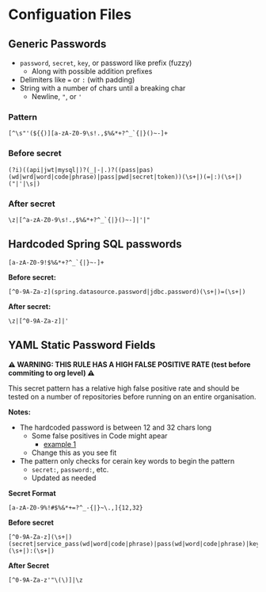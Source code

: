 # Configuation Files

## Generic Passwords

- `password`, `secret`, `key`, or password like prefix (fuzzy)
  - Along with possible addition prefixes
- Delimiters like `=` or `:` (with padding)
- String with a number of chars until a breaking char
  - Newline, `"`, or `'`

### Pattern

```
[^\s"'(${{)][a-zA-Z0-9\s!.,$%&*+?^_`{|}()~-]+
```

### Before secret

```
(?i)((api|jwt|mysql|)?(_|-|.)?((pass|pas)(wd|wrd|word|code|phrase)|pass|pwd|secret|token))(\s+|)(=|:)(\s+|)("|'|\s|)
```

### After secret

```
\z|[^a-zA-Z0-9\s!.,$%&*+?^_`{|}()~-]|'|"
```

## Hardcoded Spring SQL passwords

```
[a-zA-Z0-9!$%&*+?^_`{|}~-]+
```

**Before secret:**

```
[^0-9A-Za-z](spring.datasource.password|jdbc.password)(\s+|)=(\s+|)
```

**After secret:**

```
\z|[^0-9A-Za-z]|'
```


## YAML Static Password Fields

**⚠️ WARNING: THIS RULE HAS A HIGH FALSE POSITIVE RATE (test before commiting to org level) ⚠️**

This secret pattern has a relative high false positive rate and should be tested on a number of repositories before running on an entire organisation.

**Notes:**

- The hardcoded password is between 12 and 32 chars long
  - Some false positives in Code might apear
    - [example 1](https://github.com/octodemo/custom-pattern-secrets-private/blob/main/jwt/owasp-juice-shop.ts#L52)
  - Change this as you see fit
- The pattern only checks for cerain key words to begin the pattern
  - `secret:`, `password:`, etc.
  - Updated as needed

**Secret Format**

```
[a-zA-Z0-9%!#$%&*+=?^_-{|}~\.,]{12,32}
```

**Before secret**
```
[^0-9A-Za-z](\s+|)(secret|service_pass(wd|word|code|phrase)|pass(wd|word|code|phrase)|key)(\s+|):(\s+|)
```

**After Secret**

```
[^0-9A-Za-z'"\(\)]|\z
```

